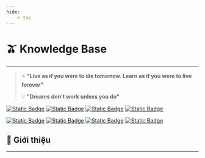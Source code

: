 ```yaml
---
hide:
    - toc
---
```


<!-- <div style="
    background-image: url('../assets/images/notes.jpg');
    background-size: cover;
    background-position: center;
    background-repeat: no-repeat;
    min-height: 60vh;
    display: flex;
    flex-direction: column;
    justify-content: center;
    align-items: center;
    color: white;
    text-align: center;
    padding: 40px 20px;
    margin-bottom: 30px;
">
</div> -->

# 🫒 Knowledge Base
---

> ⭐ **"Live as if you were to die tomorrow. Learn as if you were to live forever"**
>
> 💡 **"Dreams don't work unless you do"**

[![Static Badge](https://img.shields.io/badge/python-IDE-pink?style=for-the-badge&logo=python&logoColor=white)](https://python.org)
[![Static Badge](https://img.shields.io/badge/jupyter-notebook-brown?style=for-the-badge&logo=jupyter&logoColor=orange)](https://jupyter.org)
[![Static Badge](https://img.shields.io/badge/google-colab-cyan?style=for-the-badge&logo=ubuntu&logoColor=orange)](https://colab.google.com)
[![Static Badge](https://img.shields.io/badge/Git-hosting-green?style=for-the-badge&logo=git&logoColor=orange)](https://git-scm.com/)

[![Static Badge](https://img.shields.io/badge/Geeksfor-Geeks-purple?style=for-the-badge&logo=geeksforgeeks&logoColor=green)](https://www.geeksforgeeks.org/)
[![Static Badge](https://img.shields.io/badge/notion-nhaihoc-red?style=for-the-badge&logo=notion&logoColor=white)](https://www.notion.com/templates)
[![Static Badge](https://img.shields.io/badge/Ubuntu-based-black?style=for-the-badge&logo=ubuntu&logoColor=white)](https://ubuntu.com/download)
[![Static Badge](https://img.shields.io/badge/github-actions-yellow?style=for-the-badge&logo=githubactions&logoColor=white)]([https;](https://github.com/features/actions))

## 🎯 Giới thiệu

---